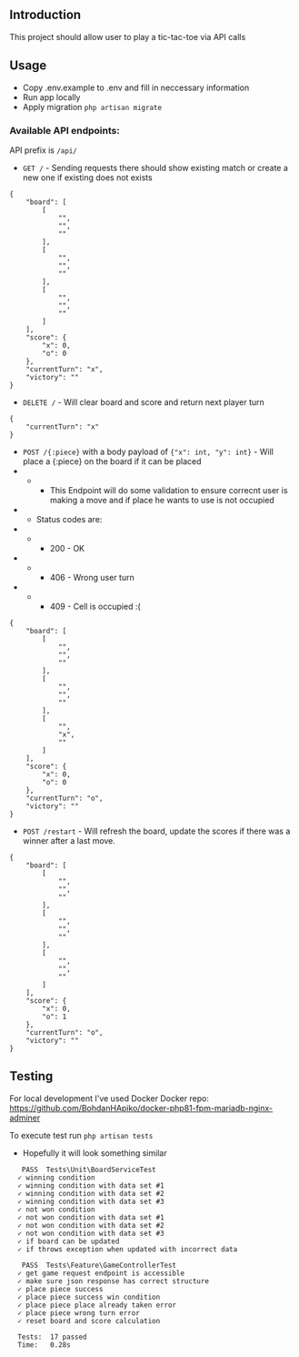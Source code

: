 ## Introduction
This project should allow user to play a tic-tac-toe via API calls
## Usage
- Copy .env.example to .env and fill in neccessary information
- Run app locally
- Apply migration `php artisan migrate`
### Available API endpoints:
API prefix is `/api/`
- `GET /` - Sending requests there should show existing match or create a new one if existing does not exists
```
{
    "board": [
        [
            "",
            "",
            ""
        ],
        [
            "",
            "",
            ""
        ],
        [
            "",
            "",
            ""
        ]
    ],
    "score": {
        "x": 0,
        "o": 0
    },
    "currentTurn": "x",
    "victory": ""
}
```
- `DELETE /` - Will clear board and score and return next player turn
```
{
    "currentTurn": "x"
}
```
- `POST /{:piece}` with a body payload of `{"x": int, "y": int}` - Will place a {:piece} on the board if it can be placed
- - - This Endpoint will do some validation to ensure correcnt user is making a move and if place he wants to use is not occupied
- - Status codes are:
- - - 200 - OK
- - - 406 - Wrong user turn
- - - 409 - Cell is occupied :(

```
{
    "board": [
        [
            "",
            "",
            ""
        ],
        [
            "",
            "",
            ""
        ],
        [
            "",
            "x",
            ""
        ]
    ],
    "score": {
        "x": 0,
        "o": 0
    },
    "currentTurn": "o",
    "victory": ""
}
```
- `POST /restart` - Will refresh the board, update the scores if there was a winner after a last move.
```
{
    "board": [
        [
            "",
            "",
            ""
        ],
        [
            "",
            "",
            ""
        ],
        [
            "",
            "",
            ""
        ]
    ],
    "score": {
        "x": 0,
        "o": 1
    },
    "currentTurn": "o",
    "victory": ""
}
```

## Testing
For local development I've used Docker
Docker repo: https://github.com/BohdanHApiko/docker-php81-fpm-mariadb-nginx-adminer


To execute test run `php artisan tests`
- Hopefully it will look something similar
```
   PASS  Tests\Unit\BoardServiceTest
  ✓ winning condition
  ✓ winning condition with data set #1
  ✓ winning condition with data set #2
  ✓ winning condition with data set #3
  ✓ not won condition
  ✓ not won condition with data set #1
  ✓ not won condition with data set #2
  ✓ not won condition with data set #3
  ✓ if board can be updated
  ✓ if throws exception when updated with incorrect data

   PASS  Tests\Feature\GameControllerTest
  ✓ get game request endpoint is accessible
  ✓ make sure json response has correct structure
  ✓ place piece success
  ✓ place piece success win condition
  ✓ place piece place already taken error
  ✓ place piece wrong turn error
  ✓ reset board and score calculation

  Tests:  17 passed
  Time:   0.28s
  ```